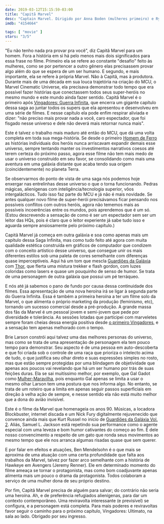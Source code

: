 ```yaml
---
date: 2019-03-12T15:15:59-03:00
title: "Capitã Marvel"
desc: "Captain Marvel. Dirigido por Anna Boden (mulheres primeiro) e Ryan Fleck. Escrito por Anna Boden, Geneva Robertson-Dworet, Geneva Robertson-Dworet , Meg LeFauve, Nicole Perlman, Ryan Fleck. Com Brie Larson, Samuel L. Jackson, Ben Mendelsohn."
imdb: "4154664"

tags: [ "movie" ]
stars: "3/5"
---
```

"Eu não tenho nada pra provar pra você", diz Capitã Marvel para um homem. Fora a história em si há pelo menos mais dois significados para essa frase no filme. Primeiro ela se refere ao constante "desafio" feito às mulheres, como se por pertencer a outro gênero elas precisassem provar algo além do que se espera de um ser humano. E segundo, e mais importante, ela se refere à própria Marvel. Não à Capitã, mas à produtora. Durante mais de uma década em sua louca trajetória na criação do MCU, o Marvel Cinematic Universe, ela precisava demonstrar todo tempo que era possível fazer histórias que conectassem todos seus super-heróis no mesmo mundo e este mundo ainda fazer sentido. Capitã Marvel é o primeiro após [Vingadores: Guerra Infinita](/vingadores-guerra-infinita), que encerra um gigante capítulo dessa saga ao juntar todos os supers que ela apresentou e desenvolveu em uma série de filmes. E nesse capítulo ela pode enfim respirar aliviada e dizer: "não preciso mais provar nada a você, caro espectador, que foi fisgado nesse universo e dele não deverá mais retornar nunca mais".

Este é talvez o trabalho mais maduro até então do MCU, que dá uma volta completa em toda sua mega-história. Se desde o primeiro [Homem de Ferro](/homem-de-ferro) as histórias individuais dos heróis nunca arriscavam expandir demais esse universo, sempre tentando manter os investimentos narrativos coesos até terem certeza do próximo passo, agora esse filme não tem mais medo de usar o universo construído em seu favor, se consolidando como mais uma aventura em uma galáxia distante que acaba tendo sua origem (coincidentemente) no planeta Terra.

Se observarmos do ponto de vista de uma saga nós podemos hoje enxergar nas entrelinhas desse universo o que o torna funcionando. Pedras mágicas, alienígenas com inteligência/tecnologia superior, vôos intergalácticos. Tudo isso faz parte do MCU e já não é mais novidade. Se antes qualquer novo filme de super-herói precisávamos ficar pensando nos possíveis conflitos com outros heróis, agora não tememos mais as possíveis incoerências entre os mundos, pois aprendemos que é um só. (Estou descrevendo a sensação de como é ser um espectador sem ser um leitor das HQs, pois é claro que o leitor experiente já sabe tudo isso e aguarda sempre ansiosamente pelo próximo capítulo.)

Capitã Marvel já começa em outra galáxia e soa como apenas mais um capítulo dessa Saga Infinita, mas como tudo feito até agora com muita qualidade estética construída em gráficos de computador que condizem com o conceito artístico desse universo, que consegue unir os mais diferentes estilos sob uma paleta de cores semelhante com diferenças quase imperceptíveis. Aqui há um tom que mescla [Guardiões da Galáxia](/guardioes-da-galaxia) com [Thor](/thor), que flerta uma mistura trekker e flash gordon, com luzes coloridas como lasers e quase um pouquinho de senso de humor. Se trata de uma personagem de outra galáxia que possui um pé terráqueo.

E nós até já sabemos o pano de fundo por causa dessa continuidade dos filmes. Essa apresentação de uma nova heroína irá se ligar à segunda parte do Guerra Infinita. Essa é também a primeira heroína a ter um filme solo da Marvel, o que alimenta o próprio marketing da produção (feminismo, etc), tornando um sucesso comercial desde a pré-produção. A grande massa dos fãs da Marvel é um pessoal jovem e semi-jovem que pede por diversidade e tolerância. As sessões lotadas que participei com marveletes sempre foram cheias dessa energia positiva desde [o primeiro Vingadores](/os-vingadores), e a sensação tem apenas melhorado com o tempo.

Brie Larson constrói aqui talvez uma das melhores personas do universo, mas como se trata de uma apresentação de personagem ela tem pouco tempo para demonstrar. Seu aspecto é de uma pessoa em auto-descoberta e que foi criada sob o controle de uma raça que prioriza o intelecto acima de tudo, o que justifica seu olhar direto e suas expressões simples no rosto, mas que estão sempre protegidas por uma blindagem de objetividade que apenas aos poucos vai revelando que há um ser humano por trás de suas feições duras. Ela se sai muitíssimo melhor, por exemplo, que Gal Gadot como [Mulher-Maravilha](/mulher-maravilha), pois enquanto Gal apenas se limita a usar o mesmo olhar Larson tem uma postura que nos informa algo. No entanto, se trata de um roteiro que a limita em apenas seguir passos superficiais em direção à velha ação de sempre, e nesse sentido ela não está muito melhor que a dona do avião invisível.

Este é o filme da Marvel que homenageia os anos 90. Músicas, a locadora Blockbuster, internet discada e um Nick Fury digitalmente rejuvenecido que convence ainda mais que Kurt Russel no início de [Guardiões da Galáxia Vol. 2](/guardioes-da-galaxia-vol-2). Aliás, Samuel L. Jackson está repetindo sua performance como o agente especial com uma leveza e bom humor cativantes do começo ao fim. É dele nosso convencimento a respeito de um gato que ronda seus movimentos ao mesmo tempo que ele nos arranca algumas risadas quase que sem querer.

E por falar em efeitos e atuações, Ben Mendelsohn é o que mais se aproxima de uma atuação com uma certa profundidade que falta aos trabalhos da Marvel, talvez por fazer arco semelhante com a história de Hawkeye em Avengers (Jeremy Renner). Ele em determinado momento do filme ameaça se tornar o protagonista, mas como bom coadjuvante apenas alimenta mais um pouco o drama da protagonista. Todos colaboram a serviço de uma mulher dona de seu próprio destino.

Por fim, Capitã Marvel precisa de alguém para salvar; do contrário não seria uma heroína. Ah, e de preferência refugiados alienígenas, para dar um contexto contemporâneo. Uma reviravolta interessante (e previsível) se configura, e a personagem está completa. Para mais poderes e reviravoltas favor seguir o caminho para o próximo capítulo, Vingadores: Ultimato, na sala ao lado. Obrigado por seu ingresso.
